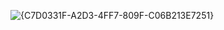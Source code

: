 ![{C7D0331F-A2D3-4FF7-809F-C06B213E7251}](https://github.com/user-attachments/assets/84ba190d-e455-4365-8ac4-197563a869a1)

